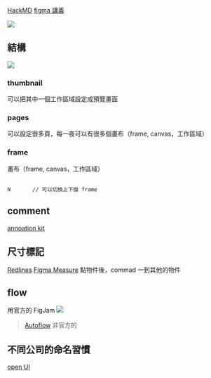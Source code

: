 [HackMD](https://hackmd.io/@hexschool/rygEQ9xdK)
[figma 講義](https://www.figma.com/file/NUJJ8TxUo8CKmuMTA7UfD8/%E5%85%AD%E8%A7%92%E5%AD%B8%E9%99%A2%E4%BA%AB%232-%7C-%E7%95%B6%E5%80%8B%E8%B2%BC%E5%BF%83%E8%A8%AD%E8%A8%88%E5%B8%AB--%E8%A8%AD%E8%A8%88%E4%BA%A4%E4%BB%98-(Design-Handoff)-%E9%9D%A2%E9%9D%A2%E4%BF%B1%E5%88%B0?node-id=0%3A1)

![](https://i.imgur.com/T2L06wG.png)
## 結構
![](https://i.imgur.com/20euKRx.png)
### thumbnail
可以把其中一個工作區域設定成預覽畫面
### pages
可以設定很多頁，每一夜可以有很多個畫布（frame, canvas，工作區域）
### frame
畫布（frame, canvas，工作區域）
```

N		// 可以切換上下個 frame
```

## comment
[annoation kit](https://www.figma.com/community/file/806626024182535168)

## 尺寸標記
[Redlines](https://www.figma.com/community/plugin/781354942292031141/Redlines)
[Figma Measure](https://www.figma.com/community/plugin/739918456607459153/Figma-Measure)
點物件後，commad 一到其他的物件
## flow
用官方的 FigJam
![](https://i.imgur.com/THQyd8i.png)
>[Autoflow](https://www.figma.com/community/plugin/733902567457592893/Autoflow)
>非官方的

## 不同公司的命名習慣
[open UI](https://open-ui.org/)